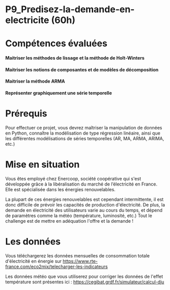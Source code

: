 # P9_Predisez-la-demande-en-electricite (60h)

# Compétences évaluées
#### Maitriser les méthodes de lissage et la méthode de Holt-Winters
#### Maitriser les notions de composantes et de modèles de décomposition
#### Maitriser la méthode ARMA
#### Représenter graphiquement une série temporelle

# Prérequis

Pour effectuer ce projet, vous devrez maîtriser la manipulation de données en Python, connaître la modélisation de type régression linéaire, ainsi que les différentes modélisations de séries temporelles (AR, MA, ARMA, ARIMA, etc.) 

# Mise en situation
Vous êtes employé chez Enercoop, société coopérative qui s'est développée grâce à la libéralisation du marché de l’électricité en France. Elle est spécialisée dans les énergies renouvelables.

La plupart de ces énergies renouvelables est cependant intermittente, il est donc difficile de prévoir les capacités de production d'électricité. De plus, la demande en électricité des utilisateurs varie au cours du temps, et dépend de paramètres comme la météo (température, luminosité, etc.) Tout le challenge est de mettre en adéquation l'offre et la demande !

# Les données
Vous téléchargerez les données mensuelles de consommation totale d'électricité en énergie sur https://www.rte-france.com/eco2mix/telecharger-les-indicateurs

Les données météo que vous utiliserez pour corriger les données de l'effet température sont présentes ici : https://cegibat.grdf.fr/simulateur/calcul-dju
